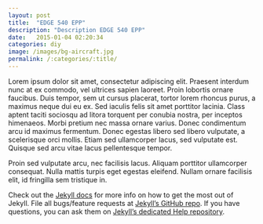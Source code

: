 ```yaml
---
layout: post
title:  "EDGE 540 EPP"
description: "Description EDGE 540 EPP"
date:   2015-01-04 02:20:34
categories: diy
image: /images/bg-aircraft.jpg
permalink: /:categories/:title/
---
```


Lorem ipsum dolor sit amet, consectetur adipiscing elit. Praesent interdum nunc at ex commodo, vel ultrices sapien laoreet. Proin lobortis ornare faucibus. Duis tempor, sem ut cursus placerat, tortor lorem rhoncus purus, a maximus neque dui eu ex. Sed iaculis felis sit amet porttitor lacinia. Class aptent taciti sociosqu ad litora torquent per conubia nostra, per inceptos himenaeos. Morbi pretium nec massa ornare varius. Donec condimentum arcu id maximus fermentum. Donec egestas libero sed libero vulputate, a scelerisque orci mollis. Etiam sed ullamcorper lacus, sed vulputate est. Quisque sed arcu vitae lacus pellentesque tempor.

Proin sed vulputate arcu, nec facilisis lacus. Aliquam porttitor ullamcorper consequat. Nulla mattis turpis eget egestas eleifend. Nullam ornare facilisis elit, id fringilla sem tristique in.

Check out the [Jekyll docs][jekyll] for more info on how to get the most out of Jekyll. File all bugs/feature requests at [Jekyll’s GitHub repo][jekyll-gh]. If you have questions, you can ask them on [Jekyll’s dedicated Help repository][jekyll-help].

[jekyll]:      http://jekyllrb.com
[jekyll-gh]:   https://github.com/jekyll/jekyll
[jekyll-help]: https://github.com/jekyll/jekyll-help
